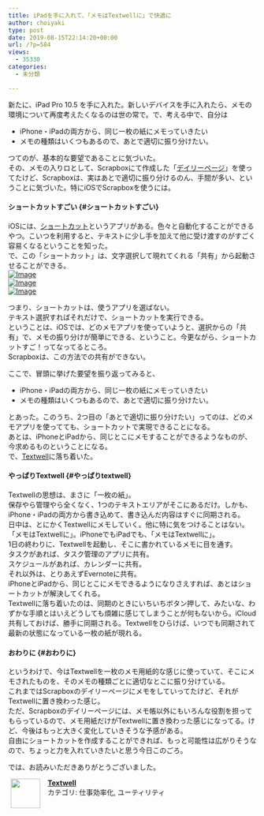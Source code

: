 ```yaml
---
title: iPadを手に入れて、「メモはTextwellに」で快適に
author: choiyaki
type: post
date: 2019-08-15T22:14:20+00:00
url: /?p=584
views:
  - 35330
categories:
  - 未分類

---
```

新たに、iPad Pro 10.5 を手に入れた。新しいデバイスを手に入れたら、メモの環境について再度考えたくなるのは世の常で。で、考える中で、自分は

  * iPhone・iPadの両方から、同じ一枚の紙にメモっていきたい
  * メモの種類はいくつもあるので、あとで適切に振り分けたい。

つてのが、基本的な要望であることに気づいた。  
その、メモの入りロとして、Scrapboxにて作成した「<a href="https://scrapbox.io/choiyaki-hondana/%E3%83%87%E3%82%A4%E3%83%AA%E3%83%BC%E3%83%9A%E3%83%BC%E3%82%B8" draggable="false">デイリーページ</a>」を使ってたけど、Scrapboxは、実はあとで適切に振り分けるのん、手間が多い、ということに気づいた。特にiOSでScrapboxを使うには。

#### ショートカットすごい {#ショートカットすごい}

iOSには、<a href="https://scrapbox.io/choiyaki-hondana/%E3%82%B7%E3%83%A7%E3%83%BC%E3%83%88%E3%82%AB%E3%83%83%E3%83%88" draggable="false">ショートカット</a>というアプリがある。色々と自動化することができるやつ。こいつを利用すると、テキストに少し手を加えて他に受け渡すのがすごく容易くなるということを知った。  
で、この「ショートカット」は、文字選択して現れてくれる「共有」から起動させることができる。  
<a href="https://gyazo.com/f5c439400571e8eef5a99c777e3f3997" draggable="false"><img src="https://gyazo.com/f5c439400571e8eef5a99c777e3f3997/thumb/1000" alt="Image" draggable="false" /></a>  
<a href="https://gyazo.com/d0985788b73929f183533b04f47006a4" draggable="false"><img src="https://gyazo.com/d0985788b73929f183533b04f47006a4/thumb/1000" alt="Image" draggable="false" /></a>  
<a href="https://gyazo.com/1827af8fb6bae7ae8e19358178e977e9" draggable="false"><img src="https://gyazo.com/1827af8fb6bae7ae8e19358178e977e9/thumb/1000" alt="Image" draggable="false" /></a>

つまり、ショートカットは、使うアプリを選ばない。  
テキスト選択すればそれだけで、ショートカットを実行できる。  
ということは、iOSでは、どのメモアプリを使っていようと、選択からの「共有」で、メモの振り分けが簡単にできる、ということ。今更ながら、ショートカットすご！ってなってるところ。  
Scrapboxは、この方法での共有ができない。

ここで、冒頭に挙げた要望を振り返ってみると、

  * iPhone・iPadの両方から、同じ一枚の紙にメモっていきたい
  * メモの種類はいくつもあるので、あとで適切に振り分けたい。

とあった。このうち、2つ目の「あとで適切に振り分けたい」ってのは、どのメモアプリを使ってても、ショートカットで実現できることになる。  
あとは、iPhoneとiPadから、同じとこにメモすることができるようなものが、今求めるものということになる。  
で、<a href="https://scrapbox.io/choiyaki-hondana/Textwell" draggable="false">Textwell</a>に落ち着いた。

#### やっぱりTextwell {#やっぱりtextwell}

Textwellの思想は、まさに「一枚の紙」。  
保存やら管理やら全くなく、1つのテキストエリアがそこにあるだけ。しかも、iPhone・iPadの両方から書き込めて、書き込んだ内容はすぐに同期される。  
日中は、とにかくTextwellにメモしていく。他に特に気をつけることはない。「メモはTextwellに」。iPhoneでもiPadでも、「メモはTextwellに」。  
1日の終わりに、Textwellを起動し、そこに書かれているメモに目を通す。  
タスクがあれば、タスク管理のアプリに共有。  
スケジュールがあれば、カレンダーに共有。  
それ以外は、とりあえずEvernoteに共有。  
iPhoneとiPadから、同じとこにメモできるようになりさえすれば、あとはショートカットが解決してくれる。  
Textwellに落ち着いたのは、同期のときにいちいちボタン押して、みたいな、わずかな手順とはいえどうしても煩雑に感じてしまうことが何もないから。iCloud共有しておけば、勝手に同期される。Textwellをひらけば、いつでも同期されて最新の状態になっている一枚の紙が現れる。

#### おわりに {#おわりに}

というわけで、今はTextwellを一枚のメモ用紙的な感じに使っていて、そこにメモされたものを、そのメモの種類ごとに適切なとこに振り分けている。  
これまではScrapboxのデイリーページにメモをしていってたけど、それがTextwellに置き換わった感じ。  
ただ、Scrapboxのデイリーページには、メモ帳以外にもいろんな役割を担ってもらっているので、メモ用紙だけがTextwellに置き換わった感じになってる。けど、今後はもっと大きく変化していきそうな予感がある。  
自由にショートカットを作成することができれば、もっと可能性は広がりそうなので、ちょっと力を入れていきたいと思う今日このごろ。

では、お読みいただきありがとうございました。

<span class="appIcon"><img class="appIconImg" height="60" src="https://i1.wp.com/is5-ssl.mzstatic.com/image/thumb/Purple113/v4/db/bf/4b/dbbf4bff-a353-5abe-faa8-88e92b43194b/source/60x60bb.jpg?fit=660%2C60&#038;ssl=1" style="float:left;margin: 0px 15px 15px 5px;" data-recalc-dims="1" /></span><span class="appName"><strong><a href="https://apps.apple.com/jp/app/textwell/id696345721?uo=4&at=7gIWFXQQ" target="itunes_store" rel="noopener noreferrer">Textwell</a></strong></span>  
<span class="appCategory">カテゴリ: 仕事効率化, ユーティリティ</span>  
<span class="badgeS" style="display:inline-block; margin:6px"><a href="https://apps.apple.com/jp/app/textwell/id696345721?uo=4&at=7gIWFXQQ" target="itunes_store" style="display:inline-block;overflow:hidden;background:url(http://linkmaker.itunes.apple.com/htmlResources/assets//images/web/linkmaker/badge_appstore-sm.png) no-repeat;width:61px;height:15px;" rel="noopener noreferrer"></a></span><br style="clear:both;" />
